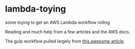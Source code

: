 # lambda-toying
some toying to get an AWS Lambda workflow rolling

Reading and much help from a few articles and the AWS docs. 

The gulp workflow pulled largely from [this awesome article](https://medium.com/@AdamRNeary/a-gulp-workflow-for-amazon-lambda-61c2afd723b6).


